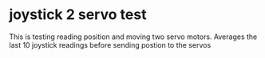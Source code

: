 # joystick 2 servo test
This is testing reading position and moving two servo motors. 
Averages the last 10 joystick readings before sending postion to the servos
